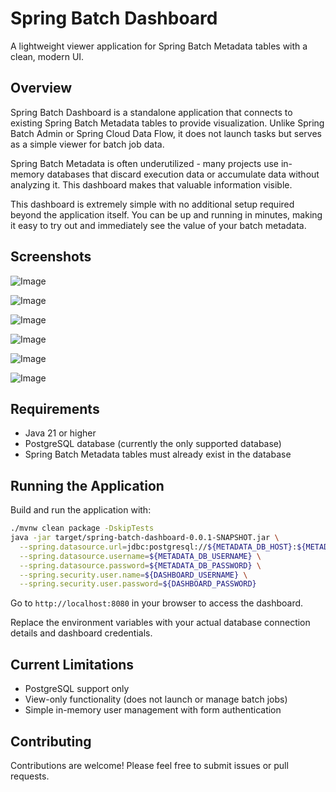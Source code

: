 # Spring Batch Dashboard

A lightweight viewer application for Spring Batch Metadata tables with a clean, modern UI.

## Overview

Spring Batch Dashboard is a standalone application that connects to existing Spring Batch Metadata tables to provide visualization. Unlike Spring Batch Admin or Spring Cloud Data Flow, it does not launch tasks but serves as a simple viewer for batch job data.

Spring Batch Metadata is often underutilized - many projects use in-memory databases that discard execution data or accumulate data without analyzing it. This dashboard makes that valuable information visible.

This dashboard is extremely simple with no additional setup required beyond the application itself. You can be up and running in minutes, making it easy to try out and immediately see the value of your batch metadata.

## Screenshots

![Image](https://github.com/user-attachments/assets/ea1a4dab-5251-495f-8090-9b439040b527)

![Image](https://github.com/user-attachments/assets/0e8852d3-3470-45ce-b927-a780ff735f66)

![Image](https://github.com/user-attachments/assets/1f255666-75a8-41f2-9861-027d6e5c3519)

![Image](https://github.com/user-attachments/assets/e51f96ee-8a70-46c2-8509-83941f873482)

![Image](https://github.com/user-attachments/assets/7efa6a8b-d5a9-43f1-9aba-422eaf8dffb8)

![Image](https://github.com/user-attachments/assets/40d4788e-ec66-4a4e-97e8-dc9b5538568d)

## Requirements

- Java 21 or higher
- PostgreSQL database (currently the only supported database)
- Spring Batch Metadata tables must already exist in the database

## Running the Application

Build and run the application with:

```bash
./mvnw clean package -DskipTests
java -jar target/spring-batch-dashboard-0.0.1-SNAPSHOT.jar \
  --spring.datasource.url=jdbc:postgresql://${METADATA_DB_HOST}:${METADATA_DB_PORT}/${METADATA_DB_NAME} \
  --spring.datasource.username=${METADATA_DB_USERNAME} \
  --spring.datasource.password=${METADATA_DB_PASSWORD} \
  --spring.security.user.name=${DASHBOARD_USERNAME} \
  --spring.security.user.password=${DASHBOARD_PASSWORD}
```

Go to `http://localhost:8080` in your browser to access the dashboard.

Replace the environment variables with your actual database connection details and dashboard credentials.

## Current Limitations

- PostgreSQL support only
- View-only functionality (does not launch or manage batch jobs)
- Simple in-memory user management with form authentication

## Contributing

Contributions are welcome! Please feel free to submit issues or pull requests.